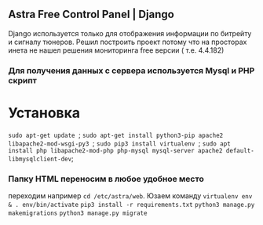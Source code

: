 ## Astra Free Control Panel | Django
Django используется только для отображения информации по битрейту и сигналу тюнеров.
Решил построить проект потому что на просторах инета не нашел решения мониторинга free версии ( т.е. 4.4.182)
### Для получения данных с сервера используется Mysql и PHP скрипт
# Установка
``sudo apt-get update ``;
``sudo apt-get install python3-pip apache2 libapache2-mod-wsgi-py3 ``;
``sudo pip3 install virtualenv ``;
``sudo apt install php libapache2-mod-php php-mysql mysql-server apache2 default-libmysqlclient-dev``;
### Папку HTML переносим в любое удобное место
переходим например ``cd /etc/astra/web``. 
Юзаем команду ``virtualenv env & . env/bin/activate``
``pip3 install -r requirements.txt``
``python3 manage.py makemigrations``
``python3 manage.py migrate``
